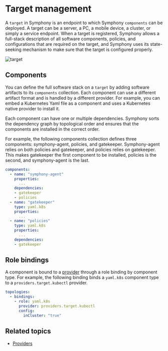 # Target management

A `target` in Symphony is an endpoint to which Symphony `components` can be deployed. A target can be a server, a PC, a mobile device, a cluster, or simply a service endpoint. When a target is registered, Symphony allows a full-stack description of all software components, policies, and configurations that are required on the target, and Symphony uses its state-seeking mechanism to make sure that the target is configured properly.

![target](../images/target.png)

## Components

You can define the full software stack on a `target` by adding software artifacts to its `components` collection. Each component can use a different artifact format and is handled by a different provider. For example, you can embed a Kubernetes Yaml file as a component and uses a Kubernetes native provider to install it.

Each component can have one or multiple dependencies. Symphony sorts the dependency graph by topological order and ensures that the components are installed in the correct order.

For example, the following components collection defines three components: symphony-agent, policies, and gatekeeper. Symphony-agent relies on both policies and gatekeeper, and policies relies on gatekeeper. This makes gatekeeper the first component to be installed, policies is the second, and symphony-agent is the last.

```yaml
components:
  - name: "symphony-agent"
    properties:
      ...
    dependencies:
    - gatekeeper
    - policies
  - name: "gatekeeper"
    type: yaml.k8s
    properties:
      ...    
  - name: "policies"
    type: yaml.k8s
    properties:
      ...
    dependencies:
    - gatekeeper
```

## Role bindings

A component is bound to a [provider](../providers/target_provider.md) through a role binding by component type. For example, the following binding binds a `yaml.k8s` component type to a `providers.target.kubectl` provider.

```yaml
topologies:
  - bindings:
    - role: yaml.k8s
      provider: providers.target.kubectl
      config:
        inCluster: "true"
```

## Related topics

* [Providers](../providers/overview.md)